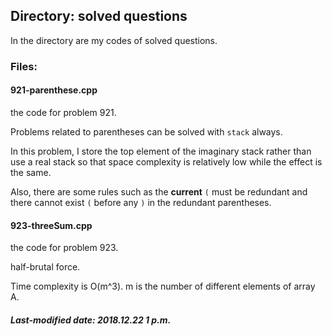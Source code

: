 ## Directory: solved questions

In the directory are my codes of solved questions.

### Files:

#### 921-parenthese.cpp

the code for problem 921.

Problems related to parentheses can be solved with `stack` always.

In this problem, I store the top element of the imaginary stack rather than use a real stack so that space complexity is relatively low while the effect is the same.

Also, there are some rules such as the **current** `(` must be redundant and there cannot exist `(` before any `)` in the redundant parentheses.

#### 923-threeSum.cpp

the code for problem 923.

half-brutal force.

Time complexity is O(m^3). m is the number of different elements of array A.

##### Last-modified date: 2018.12.22 1 p.m.

